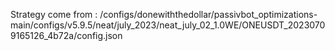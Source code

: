 Strategy come from : /configs/donewiththedollar/passivbot_optimizations-main/configs/v5.9.5/neat/july_2023/neat_july_02_1.0WE/ONEUSDT_20230709165126_4b72a/config.json